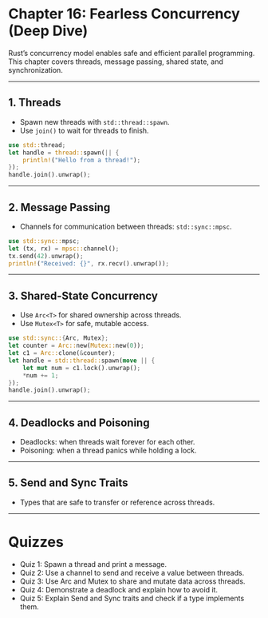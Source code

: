 # Chapter 16: Fearless Concurrency (Deep Dive)

Rust’s concurrency model enables safe and efficient parallel programming. This chapter covers threads, message passing, shared state, and synchronization.

---

## 1. Threads
- Spawn new threads with `std::thread::spawn`.
- Use `join()` to wait for threads to finish.
```rust
use std::thread;
let handle = thread::spawn(|| {
    println!("Hello from a thread!");
});
handle.join().unwrap();
```

---

## 2. Message Passing
- Channels for communication between threads: `std::sync::mpsc`.
```rust
use std::sync::mpsc;
let (tx, rx) = mpsc::channel();
tx.send(42).unwrap();
println!("Received: {}", rx.recv().unwrap());
```

---

## 3. Shared-State Concurrency
- Use `Arc<T>` for shared ownership across threads.
- Use `Mutex<T>` for safe, mutable access.
```rust
use std::sync::{Arc, Mutex};
let counter = Arc::new(Mutex::new(0));
let c1 = Arc::clone(&counter);
let handle = std::thread::spawn(move || {
    let mut num = c1.lock().unwrap();
    *num += 1;
});
handle.join().unwrap();
```

---

## 4. Deadlocks and Poisoning
- Deadlocks: when threads wait forever for each other.
- Poisoning: when a thread panics while holding a lock.

---

## 5. Send and Sync Traits
- Types that are safe to transfer or reference across threads.

---

# Quizzes
- Quiz 1: Spawn a thread and print a message.
- Quiz 2: Use a channel to send and receive a value between threads.
- Quiz 3: Use Arc and Mutex to share and mutate data across threads.
- Quiz 4: Demonstrate a deadlock and explain how to avoid it.
- Quiz 5: Explain Send and Sync traits and check if a type implements them.
